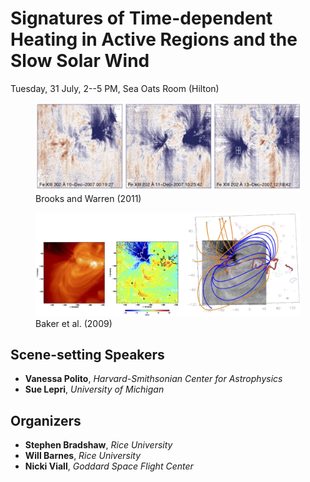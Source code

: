 # Signatures of Time-dependent Heating in Active Regions and the Slow Solar Wind
Tuesday, 31 July, 2--5 PM, Sea Oats Room (Hilton)

<figure>
  <img src="images/brooks_warren_2011.png" alt="my alt text"/>
  <figcaption>Brooks and Warren (2011)</figcaption>
</figure>
<figure>
  <img src="images/baker_2009.png" alt="my alt text"/>
  <figcaption>Baker et al. (2009)</figcaption>
</figure>


## Scene-setting Speakers

* **Vanessa Polito**, *Harvard-Smithsonian Center for Astrophysics*
* **Sue Lepri**, *University of Michigan*

## Organizers

* **Stephen Bradshaw**, *Rice University*
* **Will Barnes**, *Rice University*
* **Nicki Viall**, *Goddard Space Flight Center*